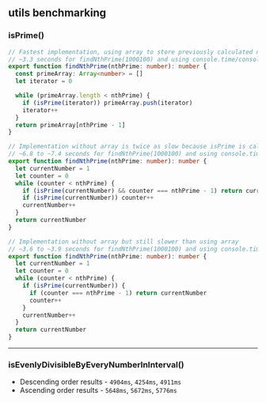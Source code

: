 ## utils benchmarking

### isPrime()

```typescript
// Fastest implementation, using array to store previously calculated numbers
// ~3.3 seconds for findNthPrime(1000100) and using console.time/console.timeEnd
export function findNthPrime(nthPrime: number): number {
  const primeArray: Array<number> = []
  let iterator = 0

  while (primeArray.length < nthPrime) {
    if (isPrime(iterator)) primeArray.push(iterator)
    iterator++
  }
  return primeArray[nthPrime - 1]
}
```

```typescript
// Implementation without array is twice as slow because isPrime is called twice each iteration
// ~6.8 to ~7.4 seconds for findNthPrime(1000100) and using console.time/console.timeEnd
export function findNthPrime(nthPrime: number): number {
  let currentNumber = 1
  let counter = 0
  while (counter < nthPrime) {
    if (isPrime(currentNumber) && counter === nthPrime - 1) return currentNumber
    if (isPrime(currentNumber)) counter++
    currentNumber++
  }
  return currentNumber
}
```

```typescript
// Implementation without array but still slower than using array
// ~3.6 to ~3.9 seconds for findNthPrime(1000100) and using console.time/console.timeEnd
export function findNthPrime(nthPrime: number): number {
  let currentNumber = 1
  let counter = 0
  while (counter < nthPrime) {
    if (isPrime(currentNumber)) {
      if (counter === nthPrime - 1) return currentNumber
      counter++
    }
    currentNumber++
  }
  return currentNumber
}
```
---

### isEvenlyDivisibleByEveryNumberInInterval()
- Descending order results - `4904ms`, `4254ms`, `4911ms`
- Ascending order results - `5648ms`, `5672ms`, `5776ms`
  